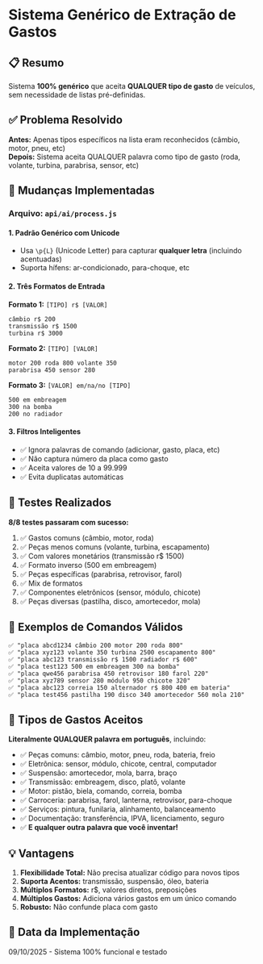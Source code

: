 # Sistema Genérico de Extração de Gastos

## 📋 Resumo
Sistema **100% genérico** que aceita **QUALQUER tipo de gasto** de veículos, sem necessidade de listas pré-definidas.

## ✅ Problema Resolvido
**Antes:** Apenas tipos específicos na lista eram reconhecidos (câmbio, motor, pneu, etc)  
**Depois:** Sistema aceita QUALQUER palavra como tipo de gasto (roda, volante, turbina, parabrisa, sensor, etc)

## 🔧 Mudanças Implementadas

### Arquivo: `api/ai/process.js`

#### 1. **Padrão Genérico com Unicode**
- Usa `\p{L}` (Unicode Letter) para capturar **qualquer letra** (incluindo acentuadas)
- Suporta hífens: ar-condicionado, para-choque, etc

#### 2. **Três Formatos de Entrada**

**Formato 1:** `[TIPO] r$ [VALOR]`
```
câmbio r$ 200
transmissão r$ 1500
turbina r$ 3000
```

**Formato 2:** `[TIPO] [VALOR]`
```
motor 200 roda 800 volante 350
parabrisa 450 sensor 280
```

**Formato 3:** `[VALOR] em/na/no [TIPO]`
```
500 em embreagem
300 na bomba
200 no radiador
```

#### 3. **Filtros Inteligentes**
- ✅ Ignora palavras de comando (adicionar, gasto, placa, etc)
- ✅ Não captura número da placa como gasto
- ✅ Aceita valores de 10 a 99.999
- ✅ Evita duplicatas automáticas

## 🧪 Testes Realizados

**8/8 testes passaram com sucesso:**

1. ✅ Gastos comuns (câmbio, motor, roda)
2. ✅ Peças menos comuns (volante, turbina, escapamento)
3. ✅ Com valores monetários (transmissão r$ 1500)
4. ✅ Formato inverso (500 em embreagem)
5. ✅ Peças específicas (parabrisa, retrovisor, farol)
6. ✅ Mix de formatos
7. ✅ Componentes eletrônicos (sensor, módulo, chicote)
8. ✅ Peças diversas (pastilha, disco, amortecedor, mola)

## 📝 Exemplos de Comandos Válidos

```
✅ "placa abcd1234 câmbio 200 motor 200 roda 800"
✅ "placa xyz123 volante 350 turbina 2500 escapamento 800"
✅ "placa abc123 transmissão r$ 1500 radiador r$ 600"
✅ "placa test123 500 em embreagem 300 na bomba"
✅ "placa qwe456 parabrisa 450 retrovisor 180 farol 220"
✅ "placa xyz789 sensor 280 módulo 950 chicote 320"
✅ "placa abc123 correia 150 alternador r$ 800 400 em bateria"
✅ "placa test456 pastilha 190 disco 340 amortecedor 560 mola 210"
```

## 🎯 Tipos de Gastos Aceitos

**Literalmente QUALQUER palavra em português**, incluindo:

- ✅ Peças comuns: câmbio, motor, pneu, roda, bateria, freio
- ✅ Eletrônica: sensor, módulo, chicote, central, computador
- ✅ Suspensão: amortecedor, mola, barra, braço
- ✅ Transmissão: embreagem, disco, platô, volante
- ✅ Motor: pistão, biela, comando, correia, bomba
- ✅ Carroceria: parabrisa, farol, lanterna, retrovisor, para-choque
- ✅ Serviços: pintura, funilaria, alinhamento, balanceamento
- ✅ Documentação: transferência, IPVA, licenciamento, seguro
- ✅ **E qualquer outra palavra que você inventar!**

## 💡 Vantagens

1. **Flexibilidade Total:** Não precisa atualizar código para novos tipos
2. **Suporta Acentos:** transmissão, suspensão, óleo, bateria
3. **Múltiplos Formatos:** r$, valores diretos, preposições
4. **Múltiplos Gastos:** Adiciona vários gastos em um único comando
5. **Robusto:** Não confunde placa com gasto

## 🚀 Data da Implementação
09/10/2025 - Sistema 100% funcional e testado
